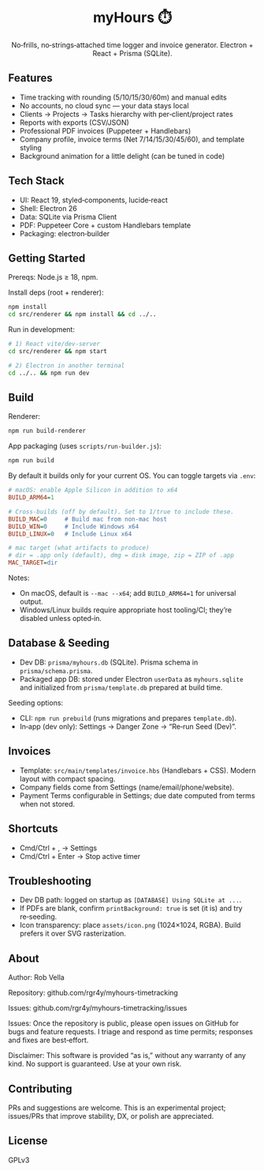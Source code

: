 <div align="center">

# myHours ⏱️

No‑frills, no‑strings‑attached time logger and invoice generator.
Electron + React + Prisma (SQLite).

</div>

## Features

- Time tracking with rounding (5/10/15/30/60m) and manual edits
- No accounts, no cloud sync — your data stays local
- Clients → Projects → Tasks hierarchy with per‑client/project rates
- Reports with exports (CSV/JSON)
- Professional PDF invoices (Puppeteer + Handlebars)
- Company profile, invoice terms (Net 7/14/15/30/45/60), and template styling
- Background animation for a little delight (can be tuned in code)

## Tech Stack

- UI: React 19, styled‑components, lucide‑react
- Shell: Electron 26
- Data: SQLite via Prisma Client
- PDF: Puppeteer Core + custom Handlebars template
- Packaging: electron‑builder

## Getting Started

Prereqs: Node.js ≥ 18, npm.

Install deps (root + renderer):

```bash
npm install
cd src/renderer && npm install && cd ../..
```

Run in development:

```bash
# 1) React vite/dev-server
cd src/renderer && npm start

# 2) Electron in another terminal
cd ../.. && npm run dev
```

## Build

Renderer:

```bash
npm run build-renderer
```

App packaging (uses `scripts/run-builder.js`):

```bash
npm run build
```

By default it builds only for your current OS. You can toggle targets via `.env`:

```ini
# macOS: enable Apple Silicon in addition to x64
BUILD_ARM64=1

# Cross‑builds (off by default). Set to 1/true to include these.
BUILD_MAC=0     # Build mac from non‑mac host
BUILD_WIN=0     # Include Windows x64
BUILD_LINUX=0   # Include Linux x64

# mac target (what artifacts to produce)
# dir = .app only (default), dmg = disk image, zip = ZIP of .app
MAC_TARGET=dir
```

Notes:
- On macOS, default is `--mac --x64`; add `BUILD_ARM64=1` for universal output.
- Windows/Linux builds require appropriate host tooling/CI; they’re disabled unless opted‑in.

## Database & Seeding

- Dev DB: `prisma/myhours.db` (SQLite). Prisma schema in `prisma/schema.prisma`.
- Packaged app DB: stored under Electron `userData` as `myhours.sqlite` and initialized from `prisma/template.db` prepared at build time.

Seeding options:
- CLI: `npm run prebuild` (runs migrations and prepares `template.db`).
- In‑app (dev only): Settings → Danger Zone → “Re‑run Seed (Dev)”.

## Invoices

- Template: `src/main/templates/invoice.hbs` (Handlebars + CSS). Modern layout with compact spacing.
- Company fields come from Settings (name/email/phone/website).
- Payment Terms configurable in Settings; due date computed from terms when not stored.

## Shortcuts

- Cmd/Ctrl + , → Settings
- Cmd/Ctrl + Enter → Stop active timer

## Troubleshooting

- Dev DB path: logged on startup as `[DATABASE] Using SQLite at ...`.
- If PDFs are blank, confirm `printBackground: true` is set (it is) and try re‑seeding.
- Icon transparency: place `assets/icon.png` (1024×1024, RGBA). Build prefers it over SVG rasterization.

## About

Author: Rob Vella

Repository: github.com/rgr4y/myhours-timetracking

Issues: github.com/rgr4y/myhours-timetracking/issues

Issues: Once the repository is public, please open issues on GitHub for bugs and feature requests. I triage and respond as time permits; responses and fixes are best‑effort.

Disclaimer: This software is provided “as is,” without any warranty of any kind. No support is guaranteed. Use at your own risk.

## Contributing

PRs and suggestions are welcome. This is an experimental project; issues/PRs that improve stability, DX, or polish are appreciated.

## License

GPLv3
